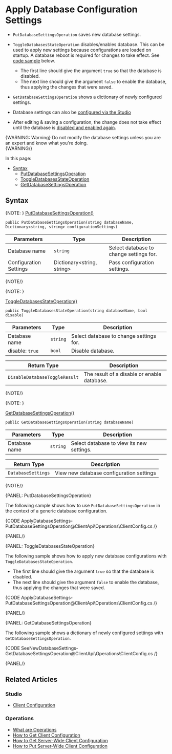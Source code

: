 # Apply Database Configuration Settings

* `PutDatabaseSettingsOperation` saves new database settings.
* `ToggleDatabasesStateOperation` disables/enables database. This can be used to apply new settings because configurations 
  are loaded on startup. A database reboot is required for changes to take effect. See [code sample](../../../../client-api/operations/maintenance/configuration/database-settings-operation#toggledatabasesstateoperation) below. 
  * The first line should give the argument `true` so that the database is disabled.  
  * The next line should give the argument `false` to enable the database, thus applying the changes that were saved.
* `GetDatabaseSettingsOperation` shows a dictionary of newly configured settings.

* Database settings can also be [configured via the Studio](../../../../studio/database/settings/database-settings#database-settings)

* After editing & saving a configuration, the change does not take effect 
  until the database is [disabled and enabled again](../../../../client-api/operations/maintenance/configuration/database-settings-operation#toggledatabasesstateoperation).  

{WARNING: Warning}
Do not modify the database settings unless you are an expert and know what you're doing.  
{WARNING/}

In this page:

* [Syntax](../../../../client-api/operations/maintenance/configuration/database-settings-operation#syntax)
  * [PutDatabaseSettingsOperation](../../../../client-api/operations/maintenance/configuration/database-settings-operation#putdatabasesettingsoperation)
  * [ToggleDatabasesStateOperation](../../../../client-api/operations/maintenance/configuration/database-settings-operation#toggledatabasesstateoperation)
  * [GetDatabaseSettingsOperation](../../../../client-api/operations/maintenance/configuration/database-settings-operation#getdatabasesettingsoperation)

## Syntax

{NOTE: }
[PutDatabaseSettingsOperation()](../../../../client-api/operations/maintenance/configuration/database-settings-operation#putdatabasesettingsoperation)  

`public PutDatabaseSettingsOperation(string databaseName, Dictionary<string, string> configurationSettings)`

| Parameters | Type | Description |
| -------- | ---- | -------------------|
| Database name | `string` | Select database to change settings for. |
| Configuration Settings | Dictionary<string, string> | Pass configuration settings. |


 {NOTE/}

{NOTE: }

[ToggleDatabasesStateOperation()](../../../../client-api/operations/maintenance/configuration/database-settings-operation#toggledatabasesstateoperation)  

`public ToggleDatabasesStateOperation(string databaseName, bool disable)`  

 | Parameters | Type | Description |
| -------- | ---- | -------------------|
| Database name | `string` | Select database to change settings for. |
| disable: `true` | `bool` | Disable database. |

 | Return Type | Description |
 | ---- | -------------------|
 | `DisableDatabaseToggleResult` | The result of a disable or enable database. |

{NOTE/}

{NOTE: }

[GetDatabaseSettingsOperation()](../../../../client-api/operations/maintenance/configuration/database-settings-operation#getdatabasesettingsoperation)  

`public GetDatabaseSettingsOperation(string databaseName)`

 | Parameters | Type | Description |
| -------- | ---- | -------------------|
| Database name | `string` | Select database to view its new settings. |

  | Return Type | Description |
 | ---- | -------------------|
 | `DatabaseSettings` | View new database configuration settings |

 {NOTE/}

{PANEL: PutDatabaseSettingsOperation}

The following sample shows how to use `PutDatabaseSettingsOperation` in the context of a generic database configuration.  

{CODE ApplyDatabaseSettings-PutDatabaseSettingsOperation@ClientApi\Operations\ClientConfig.cs /}

{PANEL/}

{PANEL: ToggleDatabasesStateOperation}

The following sample shows how to apply new database configurations with `ToggleDatabasesStateOperation`.  

  * The first line should give the argument `true` so that the database is disabled.  
  * The next line should give the argument `false` to enable the database, thus applying the changes that were saved.

{CODE ApplyDatabaseSettings-PutDatabaseSettingsOperation@ClientApi\Operations\ClientConfig.cs /}

{PANEL/}

{PANEL: GetDatabaseSettingsOperation}

The following sample shows a dictionary of newly configured settings with `GetDatabaseSettingsOperation`.

{CODE SeeNewDatabaseSettings-GetDatabaseSettingsOperation@ClientApi\Operations\ClientConfig.cs /}

{PANEL/}



## Related Articles

### Studio

- [Client Configuration](../../../../studio/server/client-configuration)

### Operations

- [What are Operations](../../../../client-api/operations/what-are-operations)
- [How to Get Client Configuration](../../../../client-api/operations/maintenance/configuration/get-client-configuration)
- [How to Get Server-Wide Client Configuration](../../../../client-api/operations/server-wide/configuration/get-serverwide-client-configuration)
- [How to Put Server-Wide Client Configuration](../../../../client-api/operations/server-wide/configuration/put-serverwide-client-configuration)
